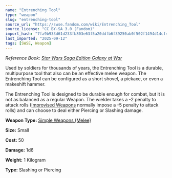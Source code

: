 ```yaml
---
name: "Entrenching Tool"
type: "weapon"
slug: "entrenching-tool"
source_url: "https://swse.fandom.com/wiki/Entrenching_Tool"
source_license: "CC BY-SA 3.0 (Fandom)"
import_hash: "7fa9b933d61d233fb803e63f5a20ddfb6f39250ab0f502f1494d14cf4b0a70de"
last_imported: "2025-09-12"
tags: [SWSE, Weapon]
---
```

*Reference Book: [Star Wars Saga Edition Galaxy at War](https://swse.fandom.com/wiki/Star_Wars_Saga_Edition_Galaxy_at_War)*

Used by soldiers for thousands of years, the Entrenching Tool is a durable, multipurpose tool that also can be an effective melee weapon. The Entrenching Tool can be configured as a short shovel, a pickaxe, or even a makeshift hammer.

The Entrenching Tool is designed to be durable enough for combat, but it is not as balanced as a regular Weapon. The wielder takes a -2 penalty to attack rolls ([Improvised Weapons](https://swse.fandom.com/wiki/Improvised_Weapons) normally impose a -5 penalty to attack rolls) and can choose to deal either Piercing or Slashing damage.

**Weapon Type:** [Simple Weapons (Melee)](https://swse.fandom.com/wiki/Simple_Weapons_(Melee))

**Size:** Small

**Cost:** 50

**Damage:** 1d6

**Weight:** 1 Kilogram

**Type:** Slashing or Piercing